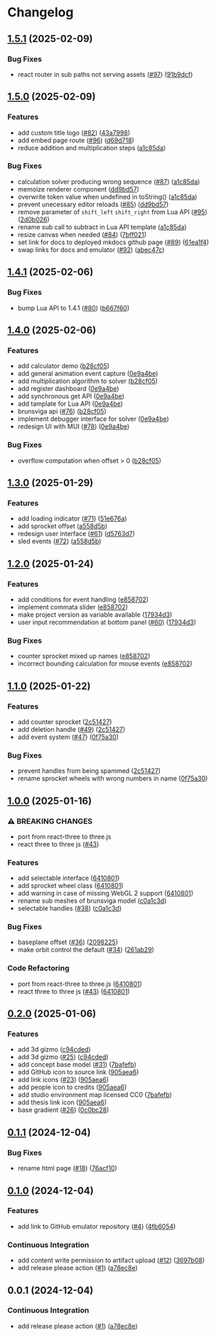 # Changelog

## [1.5.1](https://github.com/brunsviga13rk/emulator/compare/v1.5.0...v1.5.1) (2025-02-09)


### Bug Fixes

* react router in sub paths not serving assets ([#97](https://github.com/brunsviga13rk/emulator/issues/97)) ([91b9dcf](https://github.com/brunsviga13rk/emulator/commit/91b9dcf41d1b64fe5964edc8e343c5131c7610e8))

## [1.5.0](https://github.com/brunsviga13rk/emulator/compare/v1.4.1...v1.5.0) (2025-02-09)


### Features

* add custom title logo ([#82](https://github.com/brunsviga13rk/emulator/issues/82)) ([43a7998](https://github.com/brunsviga13rk/emulator/commit/43a7998a89ca02def0397899080e49d447ef8ce4))
* add embed page route ([#96](https://github.com/brunsviga13rk/emulator/issues/96)) ([d69d718](https://github.com/brunsviga13rk/emulator/commit/d69d718ee693e316c012c709f30769d9a1ea305e))
* reduce addition and multiplication steps ([a1c85da](https://github.com/brunsviga13rk/emulator/commit/a1c85da188deebe9db301b28cc33e2a647e0c2cd))


### Bug Fixes

* calculation solver producing wrong sequence ([#87](https://github.com/brunsviga13rk/emulator/issues/87)) ([a1c85da](https://github.com/brunsviga13rk/emulator/commit/a1c85da188deebe9db301b28cc33e2a647e0c2cd))
* memoize renderer component ([dd9bd57](https://github.com/brunsviga13rk/emulator/commit/dd9bd57c5c6a6fa6a1858f115405b06d63747519))
* overwrite token value when undefined in toString() ([a1c85da](https://github.com/brunsviga13rk/emulator/commit/a1c85da188deebe9db301b28cc33e2a647e0c2cd))
* prevent unecessary editor reloads ([#85](https://github.com/brunsviga13rk/emulator/issues/85)) ([dd9bd57](https://github.com/brunsviga13rk/emulator/commit/dd9bd57c5c6a6fa6a1858f115405b06d63747519))
* remove parameter of `shift_left` `shift_right` from Lua API ([#95](https://github.com/brunsviga13rk/emulator/issues/95)) ([2d0b026](https://github.com/brunsviga13rk/emulator/commit/2d0b0263d521a20f4e014849694714ce95a04f58))
* rename sub call to subtract in Lua API template ([a1c85da](https://github.com/brunsviga13rk/emulator/commit/a1c85da188deebe9db301b28cc33e2a647e0c2cd))
* resize canvas when needed ([#84](https://github.com/brunsviga13rk/emulator/issues/84)) ([7bff021](https://github.com/brunsviga13rk/emulator/commit/7bff02122d10e88ba23f8146a3d9ec46d6dd12ff))
* set link for docs to deployed mkdocs github page ([#89](https://github.com/brunsviga13rk/emulator/issues/89)) ([61ea1f4](https://github.com/brunsviga13rk/emulator/commit/61ea1f4763584baba869e868d916bb87a9b80ba4))
* swap links for docs and emulator ([#92](https://github.com/brunsviga13rk/emulator/issues/92)) ([abec47c](https://github.com/brunsviga13rk/emulator/commit/abec47cced3b2d97af9e6056f5c8562a60cb99ca))

## [1.4.1](https://github.com/brunsviga13rk/emulator/compare/v1.4.0...v1.4.1) (2025-02-06)


### Bug Fixes

* bump Lua API to 1.4.1 ([#80](https://github.com/brunsviga13rk/emulator/issues/80)) ([b667f60](https://github.com/brunsviga13rk/emulator/commit/b667f60d27ca932531d4529db54f9ed669dec97c))

## [1.4.0](https://github.com/brunsviga13rk/emulator/compare/v1.3.0...v1.4.0) (2025-02-06)


### Features

* add calculator demo ([b28cf05](https://github.com/brunsviga13rk/emulator/commit/b28cf0525b28d348f3b746352882188ed76b2728))
* add general animation event capture ([0e9a4be](https://github.com/brunsviga13rk/emulator/commit/0e9a4be9aee3c13e1af95da4409b2664a645c844))
* add multiplication algorithm to solver ([b28cf05](https://github.com/brunsviga13rk/emulator/commit/b28cf0525b28d348f3b746352882188ed76b2728))
* add register dashboard ([0e9a4be](https://github.com/brunsviga13rk/emulator/commit/0e9a4be9aee3c13e1af95da4409b2664a645c844))
* add synchronous get API ([0e9a4be](https://github.com/brunsviga13rk/emulator/commit/0e9a4be9aee3c13e1af95da4409b2664a645c844))
* add tamplate for Lua API ([0e9a4be](https://github.com/brunsviga13rk/emulator/commit/0e9a4be9aee3c13e1af95da4409b2664a645c844))
* brunsviga api ([#76](https://github.com/brunsviga13rk/emulator/issues/76)) ([b28cf05](https://github.com/brunsviga13rk/emulator/commit/b28cf0525b28d348f3b746352882188ed76b2728))
* implement debugger interface for solver ([0e9a4be](https://github.com/brunsviga13rk/emulator/commit/0e9a4be9aee3c13e1af95da4409b2664a645c844))
* redesign UI with MUI ([#78](https://github.com/brunsviga13rk/emulator/issues/78)) ([0e9a4be](https://github.com/brunsviga13rk/emulator/commit/0e9a4be9aee3c13e1af95da4409b2664a645c844))


### Bug Fixes

* overflow computation when offset &gt; 0 ([b28cf05](https://github.com/brunsviga13rk/emulator/commit/b28cf0525b28d348f3b746352882188ed76b2728))

## [1.3.0](https://github.com/brunsviga13rk/emulator/compare/v1.2.0...v1.3.0) (2025-01-29)


### Features

* add loading indicator ([#71](https://github.com/brunsviga13rk/emulator/issues/71)) ([51e676a](https://github.com/brunsviga13rk/emulator/commit/51e676a431e0f6a1ce4b936d6de10b391b2e8835))
* add sprocket offset ([a558d5b](https://github.com/brunsviga13rk/emulator/commit/a558d5b0d295fd2a05729d9044df06177ce38d77))
* redesign user interface ([#61](https://github.com/brunsviga13rk/emulator/issues/61)) ([d5763d7](https://github.com/brunsviga13rk/emulator/commit/d5763d7fd27c4d6a5b1d901c7de421499519a4d7))
* sled events ([#72](https://github.com/brunsviga13rk/emulator/issues/72)) ([a558d5b](https://github.com/brunsviga13rk/emulator/commit/a558d5b0d295fd2a05729d9044df06177ce38d77))

## [1.2.0](https://github.com/brunsviga13rk/emulator/compare/v1.1.0...v1.2.0) (2025-01-24)


### Features

* add conditions for event handling ([e858702](https://github.com/brunsviga13rk/emulator/commit/e85870254f84146636c8078cdf4e59d1d1968ab3))
* implement commata slider ([e858702](https://github.com/brunsviga13rk/emulator/commit/e85870254f84146636c8078cdf4e59d1d1968ab3))
* make project version as variable available ([17934d3](https://github.com/brunsviga13rk/emulator/commit/17934d3e6a4474ca13f90c452ed3cf042ed01660))
* user input recommendation at bottom panel ([#60](https://github.com/brunsviga13rk/emulator/issues/60)) ([17934d3](https://github.com/brunsviga13rk/emulator/commit/17934d3e6a4474ca13f90c452ed3cf042ed01660))


### Bug Fixes

* counter sprocket mixed up names ([e858702](https://github.com/brunsviga13rk/emulator/commit/e85870254f84146636c8078cdf4e59d1d1968ab3))
* incorrect bounding calculation for mouse events ([e858702](https://github.com/brunsviga13rk/emulator/commit/e85870254f84146636c8078cdf4e59d1d1968ab3))

## [1.1.0](https://github.com/brunsviga13rk/emulator/compare/v1.0.0...v1.1.0) (2025-01-22)


### Features

* add counter sprocket ([2c51427](https://github.com/brunsviga13rk/emulator/commit/2c514271cdb39defb67bed93c597b3ea8d993912))
* add deletion handle ([#49](https://github.com/brunsviga13rk/emulator/issues/49)) ([2c51427](https://github.com/brunsviga13rk/emulator/commit/2c514271cdb39defb67bed93c597b3ea8d993912))
* add event system ([#47](https://github.com/brunsviga13rk/emulator/issues/47)) ([0f75a30](https://github.com/brunsviga13rk/emulator/commit/0f75a30f25850ac8ce220af8af9540da96e7dc1f))


### Bug Fixes

* prevent handles from being spammed ([2c51427](https://github.com/brunsviga13rk/emulator/commit/2c514271cdb39defb67bed93c597b3ea8d993912))
* rename sprocket wheels with wrong numbers in name ([0f75a30](https://github.com/brunsviga13rk/emulator/commit/0f75a30f25850ac8ce220af8af9540da96e7dc1f))

## [1.0.0](https://github.com/brunsviga13rk/emulator/compare/v0.2.0...v1.0.0) (2025-01-16)


### ⚠ BREAKING CHANGES

* port from react-three to three.js
* react three to three js ([#43](https://github.com/brunsviga13rk/emulator/issues/43))

### Features

* add selectable interface ([6410801](https://github.com/brunsviga13rk/emulator/commit/6410801904f175e6c5fc3277d970e20dc8493634))
* add sprocket wheel class ([6410801](https://github.com/brunsviga13rk/emulator/commit/6410801904f175e6c5fc3277d970e20dc8493634))
* add warning in case of  missing WebGL 2 support ([6410801](https://github.com/brunsviga13rk/emulator/commit/6410801904f175e6c5fc3277d970e20dc8493634))
* rename sub meshes of brunsviga model ([c0a1c3d](https://github.com/brunsviga13rk/emulator/commit/c0a1c3df4dd7bdcdea5786017c924cb419adc9e4))
* selectable handles ([#38](https://github.com/brunsviga13rk/emulator/issues/38)) ([c0a1c3d](https://github.com/brunsviga13rk/emulator/commit/c0a1c3df4dd7bdcdea5786017c924cb419adc9e4))


### Bug Fixes

* baseplane offset ([#36](https://github.com/brunsviga13rk/emulator/issues/36)) ([2098225](https://github.com/brunsviga13rk/emulator/commit/209822551bacd667e3b893cfd852f8216f87298a))
* make orbit control the default ([#34](https://github.com/brunsviga13rk/emulator/issues/34)) ([261ab29](https://github.com/brunsviga13rk/emulator/commit/261ab2965aa2ac68465717c2d842a8058ca85406))


### Code Refactoring

* port from react-three to three.js ([6410801](https://github.com/brunsviga13rk/emulator/commit/6410801904f175e6c5fc3277d970e20dc8493634))
* react three to three js ([#43](https://github.com/brunsviga13rk/emulator/issues/43)) ([6410801](https://github.com/brunsviga13rk/emulator/commit/6410801904f175e6c5fc3277d970e20dc8493634))

## [0.2.0](https://github.com/brunsviga13rk/emulator/compare/v0.1.1...v0.2.0) (2025-01-06)


### Features

* add 3d gizmo ([c94cded](https://github.com/brunsviga13rk/emulator/commit/c94cdedff4a8f08f2ed31daa6fe625898d9c9f2b))
* add 3d gizmo ([#25](https://github.com/brunsviga13rk/emulator/issues/25)) ([c94cded](https://github.com/brunsviga13rk/emulator/commit/c94cdedff4a8f08f2ed31daa6fe625898d9c9f2b))
* add concept base model ([#31](https://github.com/brunsviga13rk/emulator/issues/31)) ([7bafefb](https://github.com/brunsviga13rk/emulator/commit/7bafefb5aef6428f30211b4b0c467d19e0156aaf))
* add GitHub icon to source link ([905aea6](https://github.com/brunsviga13rk/emulator/commit/905aea648765caec19908159bee0eef0541d6f01))
* add link icons ([#23](https://github.com/brunsviga13rk/emulator/issues/23)) ([905aea6](https://github.com/brunsviga13rk/emulator/commit/905aea648765caec19908159bee0eef0541d6f01))
* add people icon to credits ([905aea6](https://github.com/brunsviga13rk/emulator/commit/905aea648765caec19908159bee0eef0541d6f01))
* add studio environment map licensed CC0 ([7bafefb](https://github.com/brunsviga13rk/emulator/commit/7bafefb5aef6428f30211b4b0c467d19e0156aaf))
* add thesis link icon ([905aea6](https://github.com/brunsviga13rk/emulator/commit/905aea648765caec19908159bee0eef0541d6f01))
* base gradient ([#26](https://github.com/brunsviga13rk/emulator/issues/26)) ([0c0bc28](https://github.com/brunsviga13rk/emulator/commit/0c0bc2848794024720af96e8272f2f4d5454bc72))

## [0.1.1](https://github.com/brunsviga13rk/emulator/compare/v0.1.0...v0.1.1) (2024-12-04)


### Bug Fixes

* rename html page ([#18](https://github.com/brunsviga13rk/emulator/issues/18)) ([76acf10](https://github.com/brunsviga13rk/emulator/commit/76acf107016f367710c405420997d763f29601a8))

## [0.1.0](https://github.com/brunsviga13rk/emulator/compare/v0.1.0...v0.1.0) (2024-12-04)


### Features

* add link to GitHub emulator repository ([#4](https://github.com/brunsviga13rk/emulator/issues/4)) ([4fb6054](https://github.com/brunsviga13rk/emulator/commit/4fb605494bdd6a632350d1a903cf17492dfed076))


### Continuous Integration

* add content write permission to artifact upload ([#12](https://github.com/brunsviga13rk/emulator/issues/12)) ([3697b08](https://github.com/brunsviga13rk/emulator/commit/3697b082b9d3b3109c1dd7ecc518520bf5b044c0))
* add release please action ([#1](https://github.com/brunsviga13rk/emulator/issues/1)) ([a78ec8e](https://github.com/brunsviga13rk/emulator/commit/a78ec8e02f716763001e5a33e80c3fea4d0957d2))



## 0.0.1 (2024-12-04)


### Continuous Integration

* add release please action ([#1](https://github.com/brunsviga13rk/emulator/issues/1)) ([a78ec8e](https://github.com/brunsviga13rk/emulator/commit/a78ec8e02f716763001e5a33e80c3fea4d0957d2))

